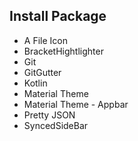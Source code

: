 ## Install Package

- A File Icon
- BracketHightlighter
- Git
- GitGutter
- Kotlin
- Material Theme
- Material Theme - Appbar
- Pretty JSON
- SyncedSideBar
